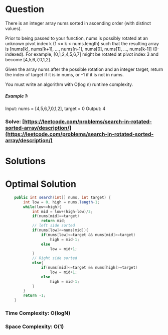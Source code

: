 # Question  
There is an integer array nums sorted in ascending order (with distinct values).

Prior to being passed to your function, nums is possibly rotated at an unknown pivot index k (1 <= k < nums.length) such that the resulting array is [nums[k], nums[k+1], ..., nums[n-1], nums[0], nums[1], ..., nums[k-1]] (0-indexed). For example, [0,1,2,4,5,6,7] might be rotated at pivot index 3 and become [4,5,6,7,0,1,2].

Given the array nums after the possible rotation and an integer target, return the index of target if it is in nums, or -1 if it is not in nums.

You must write an algorithm with O(log n) runtime complexity. 

##### Example 1:

Input: nums = [4,5,6,7,0,1,2], target = 0
Output: 4

### Solve: [https://leetcode.com/problems/search-in-rotated-sorted-array/description/](https://leetcode.com/problems/search-in-rotated-sorted-array/description/)

# Solutions  


# Optimal Solution 

``` java
    public int search(int[] nums, int target) {
        int low = 0, high = nums.length-1;
        while(low<=high){
            int mid = low+(high-low)/2;
            if(nums[mid]==target)
                return mid;
            // left side sorted
            if(nums[low]<=nums[mid]){
                if(nums[low]<=target && nums[mid]>=target)
                    high = mid-1;
                else 
                    low = mid+1;
            }
            // Right side sorted 
            else{
                if(nums[mid]<=target && nums[high]>=target)
                    low = mid+1;
                else
                    high = mid-1;
            }
        }
        return -1;
    }
```

### Time Complexity: O(logN)  
### Space Complexity: O(1) 